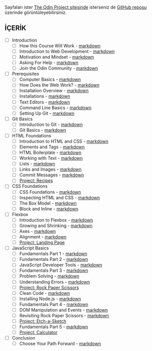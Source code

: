 Sayfaları ister [The Odin Project sitesinde](https://www.theodinproject.com/paths/foundations/courses/foundations) isterseniz de [GitHub reposu](https://github.com/TheOdinProject/curriculum/tree/main/foundations) üzerinde görüntüleyebilirsiniz.

## İÇERİK

- [ ] Introduction
  - [ ] How this Course Will Work - [markdown](https://github.com/TheOdinProject/curriculum/tree/main/foundations/introduction/how_this_course_will_work.md)
  - [ ] Introduction to Web Development - [markdown](https://github.com/TheOdinProject/curriculum/tree/main/foundations/introduction/introduction_to_web_development.md)
  - [ ] Motivation and Mindset - [markdown](https://github.com/TheOdinProject/curriculum/tree/main/foundations/introduction/motivation_and_mindset.md)
  - [ ] Asking For Help - [markdown](https://github.com/TheOdinProject/curriculum/tree/main/foundations/introduction/asking_for_help.md)
  - [ ] Join the Odin Community - [markdown](https://github.com/TheOdinProject/curriculum/tree/main/foundations/introduction/join_the_odin_community.md)
- [ ] Prerequisites
  - [ ] Computer Basics - [markdown](https://github.com/TheOdinProject/curriculum/tree/main/foundations/installations/computer_basics.md)
  - [ ] How Does the Web Work? - [markdown](https://github.com/TheOdinProject/curriculum/tree/main/foundations/installations/how_does_the_web_work.md)
  - [ ] Installation Overview - [markdown](https://github.com/TheOdinProject/curriculum/tree/main/foundations/installations/installation_overview.md)
  - [ ] Installations - [markdown](https://github.com/TheOdinProject/curriculum/tree/main/foundations/installations/installations.md)
  - [ ] Text Editors - [markdown](https://github.com/TheOdinProject/curriculum/tree/main/foundations/installations/text_editors.md)
  - [ ] Command Line Basics - [markdown](https://github.com/TheOdinProject/curriculum/tree/main/foundations/installations/command_line_basics.md)
  - [ ] Setting Up Git - [markdown](https://github.com/TheOdinProject/curriculum/tree/main/foundations/installations/setting_up_git.md)
- [ ] Git Basics
  - [ ] Introduction to Git - [markdown](https://github.com/TheOdinProject/curriculum/tree/main/git/foundations_git/introduction_to_git.md)
  - [ ] Git Basics - [markdown](https://github.com/TheOdinProject/curriculum/tree/main/git/foundations_git/git_basics.md)
- [ ] HTML Foundations
  - [ ] Introduction to HTML and CSS - [markdown](https://github.com/TheOdinProject/curriculum/tree/main/foundations/html_css/intro-to-html-css.md)
  - [ ] Elements and Tags - [markdown](https://github.com/TheOdinProject/curriculum/tree/main/foundations/html_css/html-foundations/elements-and-tags.md)
  - [ ] HTML Boilerplate - [markdown](https://github.com/TheOdinProject/curriculum/tree/main/foundations/html_css/html-foundations/html-boilerplate.md)
  - [ ] Working with Text - [markdown](https://github.com/TheOdinProject/curriculum/tree/main/foundations/html_css/html-foundations/working-with-text.md)
  - [ ] Lists - [markdown](https://github.com/TheOdinProject/curriculum/tree/main/foundations/html_css/html-foundations/lists.md)
  - [ ] Links and Images - [markdown](https://github.com/TheOdinProject/curriculum/tree/main/foundations/html_css/html-foundations/links-and-images.md)
  - [ ] Commit Messages - [markdown](https://github.com/TheOdinProject/curriculum/tree/main/git/foundations_git/commit_messages.md)
  - [ ] [Project: Recipes](https://github.com/TheOdinProject/curriculum/tree/main/foundations/html_css/html-foundations/project-recipes.md)
- [ ] CSS Foundations
  - [ ] CSS Foundations - [markdown](https://github.com/TheOdinProject/curriculum/tree/main/foundations/html_css/css-foundations.md)
  - [ ] Inspecting HTML and CSS - [markdown](https://github.com/TheOdinProject/curriculum/tree/main/foundations/html_css/inspecting-html-and-css/inspecting-html-and-css.md)
  - [ ] The Box Model - [markdown](https://github.com/TheOdinProject/curriculum/tree/main/foundations/html_css/the-box-model/the-box-model.md)
  - [ ] Block and Inline - [markdown](https://github.com/TheOdinProject/curriculum/tree/main/foundations/html_css/block-and-inline.md)
- [ ] Flexbox
  - [ ] Introduction to Flexbox - [markdown](https://github.com/TheOdinProject/curriculum/tree/main/foundations/html_css/flexbox/flexbox-intro.md)
  - [ ] Growing and Shrinking - [markdown](https://github.com/TheOdinProject/curriculum/tree/main/foundations/html_css/flexbox/flexbox-growing-and-shrinking.md)
  - [ ] Axes - [markdown](https://github.com/TheOdinProject/curriculum/tree/main/foundations/html_css/flexbox/flexbox-axes.md)
  - [ ] Alignment - [markdown](https://github.com/TheOdinProject/curriculum/tree/main/foundations/html_css/flexbox/flexbox-alignment.md)
  - [ ] [Project: Landing Page](https://github.com/TheOdinProject/curriculum/tree/main/foundations/html_css/project/html-css-foundations-project.md)
- [ ] JavaScript Basics
  - [ ] Fundamentals Part 1 - [markdown](https://github.com/TheOdinProject/curriculum/tree/main/foundations/javascript_basics/fundamentals-1.md)
  - [ ] Fundamentals Part 2 - [markdown](https://github.com/TheOdinProject/curriculum/tree/main/foundations/javascript_basics/fundamentals-2.md)
  - [ ] JavaScript Developer Tools - [markdown](https://github.com/TheOdinProject/curriculum/tree/main/foundations/javascript_basics/javascript_developer_tools.md)
  - [ ] Fundamentals Part 3 - [markdown](https://github.com/TheOdinProject/curriculum/tree/main/foundations/javascript_basics/fundamentals-3.md)
  - [ ] Problem Solving - [markdown](https://github.com/TheOdinProject/curriculum/tree/main/foundations/javascript_basics/problem_solving.md)
  - [ ] Understanding Errors - [markdown](https://github.com/TheOdinProject/curriculum/tree/main/foundations/javascript_basics/understanding_errors.md)
  - [ ] [Project: Rock Paper Scissors](https://github.com/TheOdinProject/curriculum/tree/main/foundations/javascript_basics/project_rock_paper_scissors.md)
  - [ ] Clean Code - [markdown](https://github.com/TheOdinProject/curriculum/tree/main/foundations/javascript_basics/clean_code.md)
  - [ ] Installing Node.js - [markdown](https://github.com/TheOdinProject/curriculum/tree/main/foundations/javascript_basics/installing_nodejs.md)
  - [ ] Fundamentals Part 4 - [markdown](https://github.com/TheOdinProject/curriculum/tree/main/foundations/javascript_basics/fundamentals-4.md)
  - [ ] DOM Manipulation and Events - [markdown](https://github.com/TheOdinProject/curriculum/tree/main/foundations/javascript_basics/DOM_manipulation_and_events.md)
  - [ ] Revisiting Rock Paper Scissors - [markdown](https://github.com/TheOdinProject/curriculum/tree/main/foundations/javascript_basics/revisiting_rock_paper_scissors.md)
  - [ ] [Project: Etch-a-Sketch](https://github.com/TheOdinProject/curriculum/tree/main/foundations/javascript_basics/project_etch_a_sketch.md)
  - [ ] Fundamentals Part 5 - [markdown](https://github.com/TheOdinProject/curriculum/tree/main/foundations/javascript_basics/fundamentals-5.md)
  - [ ] [Project: Calculator](https://github.com/TheOdinProject/curriculum/tree/main/foundations/javascript_basics/project_calculator.md)
- [ ] Conclusion
  - [ ] Choose Your Path Forward - [markdown](https://github.com/TheOdinProject/curriculum/tree/main/foundations/tying_it_all_together/conclusion.md)
